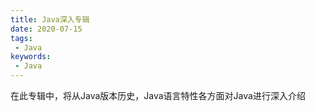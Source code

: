 ```yaml
---
title: Java深入专辑
date: 2020-07-15
tags:
 - Java
keywords:
 - Java
---
```


在此专辑中，将从Java版本历史，Java语言特性各方面对Java进行深入介绍

